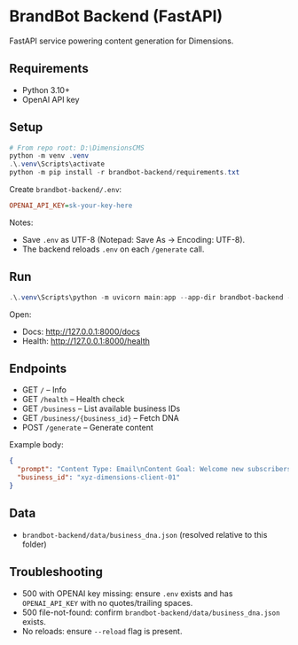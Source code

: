 # BrandBot Backend (FastAPI)

FastAPI service powering content generation for Dimensions.

## Requirements
- Python 3.10+
- OpenAI API key

## Setup
```powershell
# From repo root: D:\DimensionsCMS
python -m venv .venv
.\.venv\Scripts\activate
python -m pip install -r brandbot-backend/requirements.txt
```

Create `brandbot-backend/.env`:
```ini
OPENAI_API_KEY=sk-your-key-here
```
Notes:
- Save `.env` as UTF-8 (Notepad: Save As → Encoding: UTF-8).
- The backend reloads `.env` on each `/generate` call.

## Run
```powershell
.\.venv\Scripts\python -m uvicorn main:app --app-dir brandbot-backend --host 127.0.0.1 --port 8000 --reload
```
Open:
- Docs: http://127.0.0.1:8000/docs
- Health: http://127.0.0.1:8000/health

## Endpoints
- GET `/` – Info
- GET `/health` – Health check
- GET `/business` – List available business IDs
- GET `/business/{business_id}` – Fetch DNA
- POST `/generate` – Generate content

Example body:
```json
{
  "prompt": "Content Type: Email\nContent Goal: Welcome new subscribers.",
  "business_id": "xyz-dimensions-client-01"
}
```

## Data
- `brandbot-backend/data/business_dna.json` (resolved relative to this folder)

## Troubleshooting
- 500 with OPENAI key missing: ensure `.env` exists and has `OPENAI_API_KEY` with no quotes/trailing spaces.
- 500 file-not-found: confirm `brandbot-backend/data/business_dna.json` exists.
- No reloads: ensure `--reload` flag is present.
